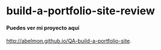 # build-a-portfolio-site-review

#### Puedes ver mi proyecto aquí

http://abelmon.github.io/QA-build-a-portfolio-site.
